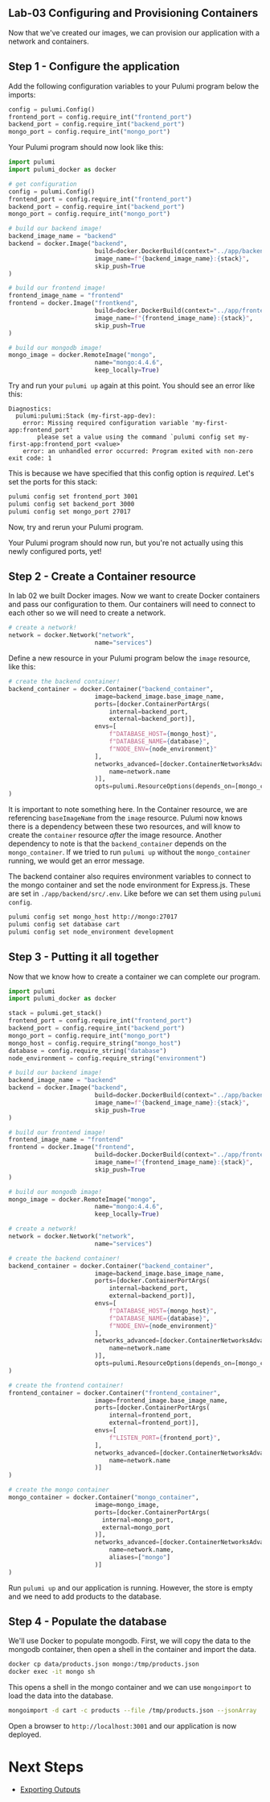 ## Lab-03 Configuring and Provisioning Containers

Now that we've created our images, we can provision our application with a network and containers.

## Step 1 - Configure the application

Add the following configuration variables to your Pulumi program below the imports:

```python
config = pulumi.Config()
frontend_port = config.require_int("frontend_port")
backend_port = config.require_int("backend_port")
mongo_port = config.require_int("mongo_port")
```
Your Pulumi program should now look like this:

```python
import pulumi
import pulumi_docker as docker

# get configuration 
config = pulumi.Config()
frontend_port = config.require_int("frontend_port")
backend_port = config.require_int("backend_port")
mongo_port = config.require_int("mongo_port")

# build our backend image!
backend_image_name = "backend"
backend = docker.Image("backend",
                        build=docker.DockerBuild(context="../app/backend"),
                        image_name=f"{backend_image_name}:{stack}",
                        skip_push=True
)

# build our frontend image!
frontend_image_name = "frontend"
frontend = docker.Image("frontkend",
                        build=docker.DockerBuild(context="../app/frontend"),
                        image_name=f"{frontend_image_name}:{stack}",
                        skip_push=True
)

# build our mongodb image!
mongo_image = docker.RemoteImage("mongo",
                        name="mongo:4.4.6",
                        keep_locally=True)
```

Try and run your `pulumi up` again at this point. You should see an error like this:

```
Diagnostics:
  pulumi:pulumi:Stack (my-first-app-dev):
    error: Missing required configuration variable 'my-first-app:frontend_port'
        please set a value using the command `pulumi config set my-first-app:frontend_port <value>`
    error: an unhandled error occurred: Program exited with non-zero exit code: 1
```

This is because we have specified that this config option is _required_. Let's set the ports for this stack:

```bash
pulumi config set frontend_port 3001
pulumi config set backend_port 3000
pulumi config set mongo_port 27017
```

Now, try and rerun your Pulumi program.

Your Pulumi program should now run, but you're not actually using this newly configured ports, yet!

## Step 2 - Create a Container resource

In lab 02 we built Docker images. Now we want to create Docker containers and pass our configuration to them. Our containers will need to connect to each other so we will need to create a network.

```python
# create a network!
network = docker.Network("network",
                        name="services")
```

Define a new resource in your Pulumi program below the `image` resource, like this:

```python
# create the backend container!
backend_container = docker.Container("backend_container",
                        image=backend_image.base_image_name,
                        ports=[docker.ContainerPortArgs(
                            internal=backend_port, 
                            external=backend_port)],
                        envs=[
                            f"DATABASE_HOST={mongo_host}",
                            f"DATABASE_NAME={database}",
                            f"NODE_ENV={node_environment}"
                        ],
                        networks_advanced=[docker.ContainerNetworksAdvancedArgs(
                            name=network.name
                        )],
                        opts=pulumi.ResourceOptions(depends_on=[mongo_container])
)
```

It is important to note something here. In the Container resource, we are referencing `baseImageName` from the `image` resource. Pulumi now knows there is a dependency between these two resources, and will know to create the `container` resource _after_ the image resource. Another dependency to note is that the `backend_container` depends on the `mongo_container`. If we tried to run `pulumi up` without the `mongo_container` running, we would get an error message.

The backend container also requires environment variables to connect to the mongo container and set the node environment for Express.js. These are set in `./app/backend/src/.env`. Like before we can set them using `pulumi config`.

```bash
pulumi config set mongo_host http://mongo:27017
pulumi config set database cart
pulumi config set node_environment development
```

## Step 3 - Putting it all together

Now that we know how to create a container we can complete our program.

```python
import pulumi
import pulumi_docker as docker

stack = pulumi.get_stack()
frontend_port = config.require_int("frontend_port")
backend_port = config.require_int("backend_port")
mongo_port = config.require_int("mongo_port")
mongo_host = config.require_string("mongo_host")
database = config.require_string("database")
node_environment = config.require_string("environment")

# build our backend image!
backend_image_name = "backend"
backend = docker.Image("backend",
                        build=docker.DockerBuild(context="../app/backend"),
                        image_name=f"{backend_image_name}:{stack}",
                        skip_push=True
)

# build our frontend image!
frontend_image_name = "frontend"
frontend = docker.Image("frontend",
                        build=docker.DockerBuild(context="../app/frontend"),
                        image_name=f"{frontend_image_name}:{stack}",
                        skip_push=True
)

# build our mongodb image!
mongo_image = docker.RemoteImage("mongo",
                        name="mongo:4.4.6",
                        keep_locally=True)

# create a network!
network = docker.Network("network",
                        name="services")

# create the backend container!
backend_container = docker.Container("backend_container",
                        image=backend_image.base_image_name,
                        ports=[docker.ContainerPortArgs(
                            internal=backend_port, 
                            external=backend_port)],
                        envs=[
                            f"DATABASE_HOST={mongo_host}",
                            f"DATABASE_NAME={database}",
                            f"NODE_ENV={node_environment}"
                        ],
                        networks_advanced=[docker.ContainerNetworksAdvancedArgs(
                            name=network.name
                        )],
                        opts=pulumi.ResourceOptions(depends_on=[mongo_container])
)

# create the frontend container!
frontend_container = docker.Container("frontend_container",
                        image=frontend_image.base_image_name,
                        ports=[docker.ContainerPortArgs(
                            internal=frontend_port, 
                            external=frontend_port)],
                        envs=[
                            f"LISTEN_PORT={frontend_port}",
                        ],
                        networks_advanced=[docker.ContainerNetworksAdvancedArgs(
                            name=network.name
                        )]
)

# create the mongo container
mongo_container = docker.Container("mongo_container",
                        image=mongo_image,
                        ports=[docker.ContainerPortArgs(
                          internal=mongo_port, 
                          external=mongo_port
                        )],
                        networks_advanced=[docker.ContainerNetworksAdvancedArgs(
                            name=network.name,
                            aliases=["mongo"]
                        )]
)
```

Run `pulumi up` and our application is running. However, the store is empty and we need to add products to the database.

## Step 4 - Populate the database

We'll use Docker to populate mongodb. First, we will copy the data to the mongodb container, then open a shell in the container and import the data.

```bash
docker cp data/products.json mongo:/tmp/products.json
docker exec -it mongo sh
```

This opens a shell in the mongo container and we can use `mongoimport` to load the data into the database.

```sh
mongoimport -d cart -c products --file /tmp/products.json --jsonArray
```

Open a browser to `http://localhost:3001` and our application is now deployed.

# Next Steps

* [Exporting Outputs](../lab-04/Exporting_Outputs.md)